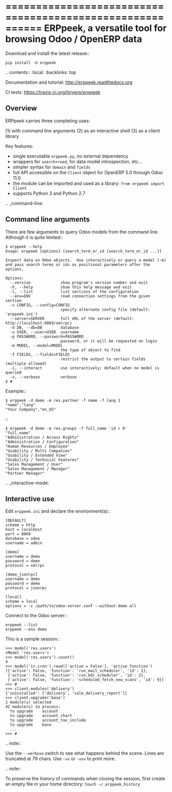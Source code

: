 ==========================================================
ERPpeek, a versatile tool for browsing Odoo / OpenERP data
==========================================================

Download and install the latest release::

    pip install -U erppeek

.. contents::
   :local:
   :backlinks: top

Documentation and tutorial: http://erppeek.readthedocs.org

CI tests: https://travis-ci.org/tinyerp/erppeek


Overview
--------

ERPpeek carries three completing uses:

(1) with command line arguments
(2) as an interactive shell
(3) as a client library


Key features:

- single executable ``erppeek.py``, no external dependency
- wrappers for ``search+read``, for data model introspection, etc...
- simpler syntax for ``domain`` and ``fields``
- full API accessible on the ``Client`` object for OpenERP 5.0 through Odoo 11.0
- the module can be imported and used as a library: ``from erppeek import Client``
- supports Python 3 and Python 2.7



.. _command-line:

Command line arguments
----------------------

There are few arguments to query Odoo models from the command line.
Although it is quite limited::

    $ erppeek --help
    Usage: erppeek [options] [search_term_or_id [search_term_or_id ...]]

    Inspect data on Odoo objects.  Use interactively or query a model (-m)
    and pass search terms or ids as positional parameters after the options.

    Options:
      --version             show program's version number and exit
      -h, --help            show this help message and exit
      -l, --list            list sections of the configuration
      --env=ENV             read connection settings from the given section
      -c CONFIG, --config=CONFIG
                            specify alternate config file (default: 'erppeek.ini')
      --server=SERVER       full URL of the server (default: http://localhost:8069/xmlrpc)
      -d DB, --db=DB        database
      -u USER, --user=USER  username
      -p PASSWORD, --password=PASSWORD
                            password, or it will be requested on login
      -m MODEL, --model=MODEL
                            the type of object to find
      -f FIELDS, --fields=FIELDS
                            restrict the output to certain fields (multiple allowed)
      -i, --interact        use interactively; default when no model is queried
      -v, --verbose         verbose
    $ #


Example::

    $ erppeek -d demo -m res.partner -f name -f lang 1
    "name","lang"
    "Your Company","en_US"

::

    $ erppeek -d demo -m res.groups -f full_name 'id > 0'
    "full_name"
    "Administration / Access Rights"
    "Administration / Configuration"
    "Human Resources / Employee"
    "Usability / Multi Companies"
    "Usability / Extended View"
    "Usability / Technical Features"
    "Sales Management / User"
    "Sales Management / Manager"
    "Partner Manager"



.. _interactive-mode:

Interactive use
---------------

Edit ``erppeek.ini`` and declare the environment(s)::

    [DEFAULT]
    scheme = http
    host = localhost
    port = 8069
    database = odoo
    username = admin

    [demo]
    username = demo
    password = demo
    protocol = xmlrpc

    [demo_jsonrpc]
    username = demo
    password = demo
    protocol = jsonrpc

    [local]
    scheme = local
    options = -c /path/to/odoo-server.conf --without-demo all


Connect to the Odoo server::

    erppeek --list
    erppeek --env demo


This is a sample session::

    >>> model('res.users')
    <Model 'res.users'>
    >>> model('res.users').count()
    4
    >>> model('ir.cron').read(['active = False'], 'active function')
    [{'active': False, 'function': 'run_mail_scheduler', 'id': 1},
     {'active': False, 'function': 'run_bdr_scheduler', 'id': 2},
     {'active': False, 'function': 'scheduled_fetch_new_scans', 'id': 9}]
    >>> #
    >>> client.modules('delivery')
    {'uninstalled': ['delivery', 'sale_delivery_report']}
    >>> client.upgrade('base')
    1 module(s) selected
    42 module(s) to process:
      to upgrade    account
      to upgrade    account_chart
      to upgrade    account_tax_include
      to upgrade    base
      ...
    >>> #


.. note::

   Use the ``--verbose`` switch to see what happens behind the scene.
   Lines are truncated at 79 chars.  Use ``-vv`` or ``-vvv`` to print
   more.


.. note::

   To preserve the history of commands when closing the session, first
   create an empty file in your home directory:
   ``touch ~/.erppeek_history``
